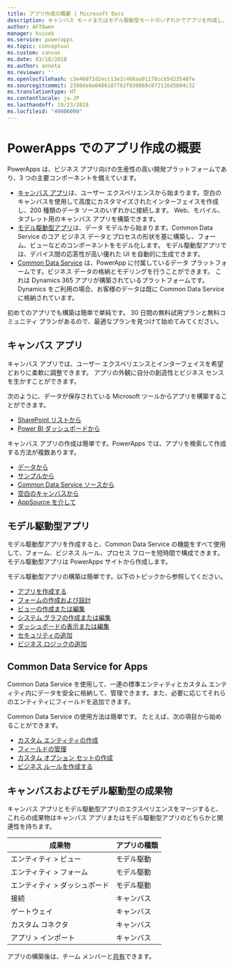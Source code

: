 ```yaml
---
title: アプリ作成の概要 | Microsoft Docs
description: キャンバス モードまたはモデル駆動型モードのいずれかでアプリを作成し、Common Data Service を組み込む方法の概要
author: AFTOwen
manager: kvivek
ms.service: powerapps
ms.topic: conceptual
ms.custom: canvas
ms.date: 03/18/2018
ms.author: anneta
ms.reviewer: ''
ms.openlocfilehash: c3e40df2d2ecc13e2c466aa91178ccb5d23548fe
ms.sourcegitcommit: 2300de0a0486187762f830068c872116d5b04c32
ms.translationtype: HT
ms.contentlocale: ja-JP
ms.lasthandoff: 10/23/2018
ms.locfileid: "49806090"
---
```

# <a name="overview-of-creating-apps-in-powerapps"></a>PowerApps でのアプリ作成の概要

PowerApps は、ビジネス アプリ向けの生産性の高い開発プラットフォームであり、3 つの主要コンポーネントを備えています。

- [キャンバス アプリ](canvas-apps/getting-started.md)は、ユーザー エクスペリエンスから始まります。空白のキャンバスを使用して高度にカスタマイズされたインターフェイスを作成し、200 種類のデータ ソースのいずれかに接続します。 Web、モバイル、タブレット用のキャンバス アプリを構築できます。
- [モデル駆動型アプリ](model-driven-apps/model-driven-app-overview.md)は、データ モデルから始まります。Common Data Service のコア ビジネス データとプロセスの形状を基に構築し、フォーム、ビューなどのコンポーネントをモデル化します。 モデル駆動型アプリでは、デバイス間の応答性が高い優れた UI を自動的に生成できます。
- [Common Data Service](common-data-service/data-platform-intro.md) は、PowerApp に付属しているデータ プラットフォームです。ビジネス データの格納とモデリングを行うことができます。 これは Dynamics 365 アプリが構築されているプラ​​ットフォームです。Dynamics をご利用の場合、お客様のデータは既に Common Data Service に格納されています。

初めてのアプリでも構築は簡単で単純です。 30 日間の無料試用プランと無料コミュニティ プランがあるので、最適なプランを見つけて始めてみてください。

## <a name="canvas-apps"></a>キャンバス アプリ

キャンバス アプリでは、ユーザー エクスペリエンスとインターフェイスを希望どおりに柔軟に調整できます。 アプリの外観に自分の創造性とビジネス センスを生かすことができます。

次のように、データが保存されている Microsoft ツールからアプリを構築することができます。

- [SharePoint リストから](canvas-apps/app-from-sharepoint.md#generate-an-app-from-within-sharepoint-online)
- [Power BI ダッシュボードから](canvas-apps/embed-powerapps-powerbi.md)

キャンバス アプリの作成は簡単です。PowerApps では、アプリを検索して作成する方法が複数あります。

- [データから](canvas-apps/app-from-sharepoint.md)
- [サンプルから](canvas-apps/open-and-run-a-sample-app.md)
- [Common Data Service ソースから](canvas-apps/data-platform-create-app.md)
- [空白のキャンバスから](canvas-apps/data-platform-create-app-scratch.md)
- [AppSource を介して](../user/app-source.md)

## <a name="model-driven-apps"></a>モデル駆動型アプリ

モデル駆動型アプリを作成すると、Common Data Service の機能をすべて使用して、フォーム、ビジネス ルール、プロセス フローを短時間で構成できます。 モデル駆動型アプリは PowerApps サイトから作成します。

モデル駆動型アプリの構築は簡単です。以下のトピックから参照してください。

- [アプリを作成する](https://docs.microsoft.com/dynamics365/customer-engagement/customize/create-edit-app)
- [フォームの作成および設計](https://docs.microsoft.com/dynamics365/customer-engagement/customize/create-design-forms)
- [ビューの作成または編集](https://docs.microsoft.com/dynamics365/customer-engagement/customize/create-edit-views)
- [システム グラフの作成または編集](https://docs.microsoft.com/dynamics365/customer-engagement/customize/create-edit-system-chart)
- [ダッシュボードの表示または編集](https://docs.microsoft.com/dynamics365/customer-engagement/customize/create-edit-dashboards)
- [セキュリティの追加](https://docs.microsoft.com/dynamics365/customer-engagement/customize/manage-access-apps-security-roles)
- [ビジネス ロジックの追加](https://docs.microsoft.com/dynamics365/customer-engagement/customize/guide-staff-through-common-tasks-processes)

## <a name="common-data-service-for-apps"></a>Common Data Service for Apps

Common Data Service を使用して、一連の標準エンティティとカスタム エンティティ内にデータを安全に格納して、管理できます。また、必要に応じてそれらのエンティティにフィールドを追加できます。

Common Data Service の使用方法は簡単です。 たとえば、次の項目から始めることができます。

- [カスタム エンティティの作成](common-data-service/data-platform-create-entity.md)
- [フィールドの管理](common-data-service/data-platform-manage-fields.md)
- [カスタム オプション セットの作成](common-data-service/custom-picklists.md)
- [ビジネス ルールを作成する](https://docs.microsoft.com/dynamics365/customer-engagement/customize/create-business-rules-recommendations-apply-logic-form)

## <a name="canvas-and-model-driven-artifacts"></a>キャンバスおよびモデル駆動型の成果物

キャンバス アプリとモデル駆動型アプリのエクスペリエンスをマージすると、これらの成果物はキャンバス アプリまたはモデル駆動型アプリのどちらかと関連性を持ちます。

| 成果物            | アプリの種類     |
|---------------------|--------------|
| エンティティ > ビュー      | モデル駆動 |
| エンティティ > フォーム      | モデル駆動 |
| エンティティ > ダッシュボード | モデル駆動 |
| 接続         | キャンバス       |
| ゲートウェイ            | キャンバス       |
| カスタム コネクタ   | キャンバス       |
| アプリ > インポート       | キャンバス       |

アプリの構築後は、チーム メンバーと[共有](canvas-apps/share-app.md)できます。
